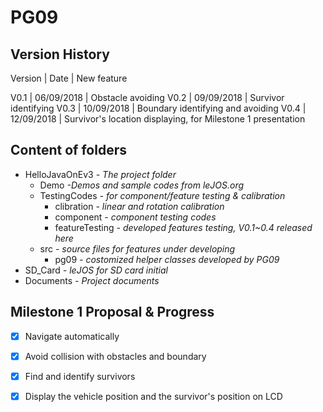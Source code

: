 # PG09

## Version History
Version | Date | New feature

V0.1 | 06/09/2018  | Obstacle avoiding
V0.2 | 09/09/2018  | Survivor identifying
V0.3 | 10/09/2018  | Boundary identifying and avoiding
V0.4 | 12/09/2018  | Survivor's location displaying, for Milestone 1 presentation
  
## Content of folders
- HelloJavaOnEv3  *- The project folder*
  - Demo  *-Demos and sample codes from leJOS.org*
  - TestingCodes  *- for component/feature testing & calibration*
    - clibration  *- linear and rotation calibration*
    - component *- component testing codes*
    - featureTesting  *- developed features testing, V0.1~0.4 released here*
  - src *- source files for features under developing*
    - pg09 *- costomized helper classes developed by PG09*
- SD_Card *- leJOS for SD card initial*
- Documents *- Project documents*

## Milestone 1 Proposal & Progress
- [x] Navigate automatically
- [x] Avoid collision with obstacles and boundary
- [x] Find and identify survivors
- [x] Display the vehicle position and the survivor's position on LCD


